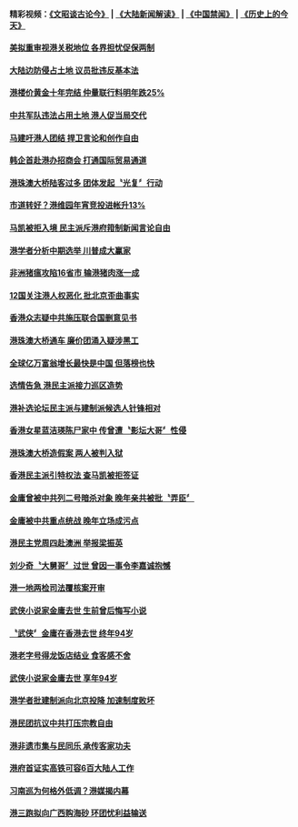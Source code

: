 #### 精彩视频：[《文昭谈古论今》](https://github.com/gfw-breaker/wenzhao/blob/master/README.md?t=11161231) | [《大陆新闻解读》](https://github.com/gfw-breaker/ntdtv-comedy/blob/master/README.md?t=11161231) | [《中国禁闻》](https://github.com/gfw-breaker/ntdtv-news/blob/master/README.md?t=11161231) | [《历史上的今天》](https://github.com/gfw-breaker/today-in-history/blob/master/README.md?t=11161231) 

#### [美拟重审视港关税地位 各界担忧促保两制](../pages/news205/a1399503.md?t=11161231) 

#### [大陆边防侵占土地 议员批违反基本法](../pages/news205/a1399365.md?t=11161231) 

#### [港楼价黄金十年完结 仲量联行料明年跌25%](../pages/news205/a1399337.md?t=11161231) 

#### [中共军队违法占用土地 港人促当局交代](../pages/news205/a1399200.md?t=11161231) 

#### [马建吁港人团结 捍卫言论和创作自由](../pages/news205/a1399160.md?t=11161231) 

#### [韩企首赴港办招商会 打通国际贸易通道](../pages/news205/a1399063.md?t=11161231) 

#### [港珠澳大桥陆客过多 团体发起〝光复〞行动](../pages/news205/a1398947.md?t=11161231) 

#### [市道转好？港维园年宵竞投进帐升13%](../pages/news205/a1398859.md?t=11161231) 

#### [马凯被拒入境 民主派斥港府箝制新闻言论自由](../pages/news205/a1398738.md?t=11161231) 

#### [港学者分析中期选举 川普成大赢家](../pages/news205/a1398594.md?t=11161231) 

#### [非洲猪瘟攻陷16省市 输港猪肉涨一成](../pages/news205/a1398584.md?t=11161231) 

#### [12国关注港人权恶化 批北京歪曲事实](../pages/news205/a1398457.md?t=11161231) 

#### [香港众志疑中共施压联合国删意见书](../pages/news205/a1398312.md?t=11161231) 

#### [港珠澳大桥通车 廉价团涌入疑涉黑工](../pages/news205/a1398166.md?t=11161231) 

#### [全球亿万富翁增长最快是中国 但落榜也快](../pages/news205/a1398045.md?t=11161231) 

#### [选情告急 港民主派接力巡区造势](../pages/news205/a1398043.md?t=11161231) 

#### [港补选论坛民主派与建制派候选人针锋相对](../pages/news205/a1397971.md?t=11161231) 

#### [香港女星蓝洁瑛陈尸家中 传曾遭〝影坛大哥〞性侵](../pages/news205/a1397934.md?t=11161231) 

#### [港珠澳大桥造假案 两人被判入狱](../pages/news205/a1397897.md?t=11161231) 

#### [香港民主派引特权法 查马凯被拒签证](../pages/news205/a1397789.md?t=11161231) 

#### [金庸曾被中共列二号暗杀对象 晚年亲共被批〝弄臣〞](../pages/news205/a1397752.md?t=11161231) 

#### [金庸被中共重点统战 晚年立场成污点](../pages/news205/a1397648.md?t=11161231) 

#### [港民主党周四赴澳洲 举报梁振英](../pages/news205/a1397570.md?t=11161231) 

#### [刘少奇〝大舅哥〞过世 曾因一事令李嘉诚抱憾](../pages/news205/a1397491.md?t=11161231) 

#### [港一地两检司法覆核案开审](../pages/news205/a1397485.md?t=11161231) 

#### [武侠小说家金庸去世 生前曾后悔写小说](../pages/news205/a1397469.md?t=11161231) 

#### [〝武侠〞金庸在香港去世 终年94岁](../pages/news205/a1397396.md?t=11161231) 

#### [港老字号得龙饭店结业 食客感不舍](../pages/news205/a1397390.md?t=11161231) 

#### [武侠小说家金庸去世 享年94岁](../pages/news205/a1397349.md?t=11161231) 

#### [港学者批建制派向北京投降 加速制度败坏](../pages/news205/a1397250.md?t=11161231) 

#### [港民团抗议中共打压宗教自由](../pages/news205/a1397136.md?t=11161231) 

#### [港非遗市集与民同乐 承传客家功夫](../pages/news205/a1397125.md?t=11161231) 

#### [港府首证实高铁可容6百大陆人工作](../pages/news205/a1396930.md?t=11161231) 

#### [习南巡为何格外低调？港媒揭内幕](../pages/news205/a1396735.md?t=11161231) 

#### [港三跑拟向广西购海砂 环团忧利益输送](../pages/news205/a1396829.md?t=11161231) 

